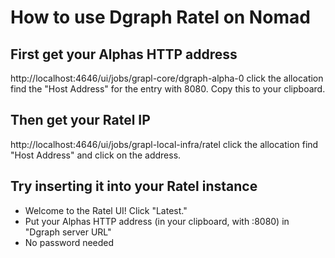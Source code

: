 # How to use Dgraph Ratel on Nomad

## First get your Alphas HTTP address
http://localhost:4646/ui/jobs/grapl-core/dgraph-alpha-0
click the allocation
find the "Host Address" for the entry with 8080. Copy this to your clipboard.


## Then get your Ratel IP
http://localhost:4646/ui/jobs/grapl-local-infra/ratel
click the allocation
find "Host Address" and click on the address. 


## Try inserting it into your Ratel instance
- Welcome to the Ratel UI! Click "Latest."
- Put your Alphas HTTP address (in your clipboard, with :8080) in "Dgraph server URL"
- No password needed